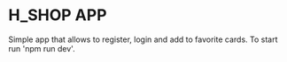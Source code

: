 # H_SHOP APP

Simple app that allows to register, login and add to favorite cards.
To start run 'npm run dev'.
